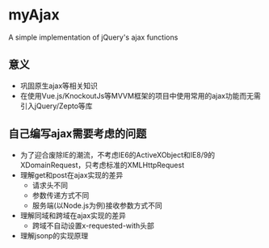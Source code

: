 # myAjax
A simple implementation of jQuery's ajax functions

## 意义
- 巩固原生ajax等相关知识
- 在使用Vue.js/KnockoutJs等MVVM框架的项目中使用常用的ajax功能而无需引入jQuery/Zepto等库

## 自己编写ajax需要考虑的问题
- 为了迎合废除IE的潮流，不考虑IE6的ActiveXObject和IE8/9的XDomainRequest，只考虑标准的XMLHttpRequest
- 理解get和post在ajax实现的差异
    - 请求头不同
    - 参数传递方式不同
    - 服务端(以Node.js为例)接收参数方式不同
- 理解同域和跨域在ajax实现的差异
    - 跨域不自动设置x-requested-with头部
- 理解jsonp的实现原理
